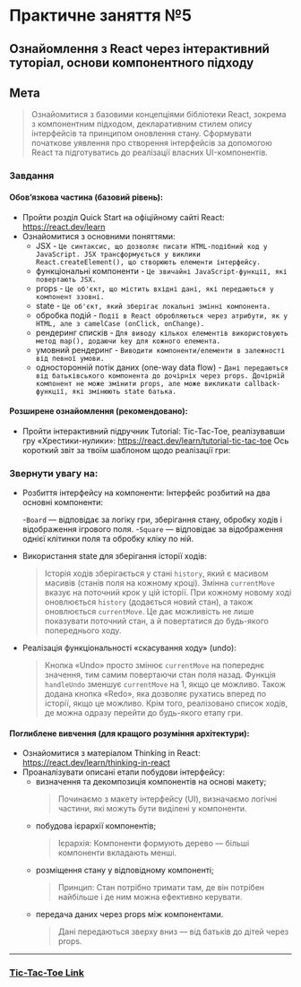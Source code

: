 # Практичне заняття №5
## Ознайомлення з React через інтерактивний туторіал, основи компонентного підходу
## Мета
> Ознайомитися з базовими концепціями бібліотеки React, зокрема з компонентним підходом, декларативним стилем опису інтерфейсів та принципом оновлення стану. Сформувати початкове уявлення про створення інтерфейсів за допомогою React та підготуватись до реалізації власних UI-компонентів.

### Завдання
#### Обовʼязкова частина (базовий рівень):
- Пройти розділ Quick Start на офіційному сайті React: https://react.dev/learn
- Ознайомитися з основними поняттями:
  - JSX - `Це синтаксис, що дозволяє писати HTML-подібний код у JavaScript. JSX трансформується у виклики React.createElement(), що створюють елементи інтерфейсу.`
  - функціональні компоненти - `Це звичайні JavaScript-функції, які повертають JSX.`
  - props - `Це об'єкт, що містить вхідні дані, які передаються у компонент ззовні.`
  - state - `Це об'єкт, який зберігає локальні змінні компонента.`
  - обробка подій - `Події в React обробляються через атрибути, як у HTML, але з camelCase (onClick, onChange).`
  - рендеринг списків - `Для виводу кількох елементів використовують метод map(), додаючи key для кожного елемента.`
  - умовний рендеринг - `Виводити компоненти/елементи в залежності від певної умови.`
  - односторонній потік даних (one-way data flow) - `Дані передаються від батьківського компонента до дочірніх через props. Дочірній компонент не може змінити props, але може викликати callback-функції, які змінюють state батька.`

#### Розширене ознайомлення (рекомендовано):
- Пройти інтерактивний підручник Tutorial: Tic-Tac-Toe, реалізувавши гру «Хрестики-нулики»: https://react.dev/learn/tutorial-tic-tac-toe
  Ось короткий звіт за твоїм шаблоном щодо реалізації гри:

### Звернути увагу на:

- Розбиття інтерфейсу на компоненти:
  Інтерфейс розбитий на два основні компоненти:

  -`Board` — відповідає за логіку гри, зберігання стану, обробку ходів і відображення ігрового поля.
  -`Square` — відповідає за відображення однієї клітинки поля та обробку кліку по ній.


- Використання state для зберігання історії ходів:
  > Історія ходів зберігається у стані `history`, який є масивом масивів (станів поля на кожному кроці).
  Змінна `currentMove` вказує на поточний крок у цій історії.
  При кожному новому ході оновлюється `history` (додається новий стан), а також оновлюється `currentMove`.
  Це дає можливість не лише показувати поточний стан, а й повертатися до будь-якого попереднього ходу.

- Реалізація функціональності «скасування ходу» (undo):
  > Кнопка «Undo» просто змінює `currentMove` на попереднє значення, тим самим повертаючи стан поля назад.
  Функція `handleUndo` зменшує `currentMove` на 1, якщо це можливо.
  Також додана кнопка «Redo», яка дозволяє рухатись вперед по історії, якщо це можливо.
  Крім того, реалізовано список ходів, де можна одразу перейти до будь-якого етапу гри.

#### Поглиблене вивчення (для кращого розуміння архітектури):
- Ознайомитися з матеріалом Thinking in React: https://react.dev/learn/thinking-in-react
- Проаналізувати описані етапи побудови інтерфейсу:
  - визначення та декомпозиція компонентів на основі макету;
    > Починаємо з макету інтерфейсу (UI), визначаємо логічні частини, які можуть бути виділені у компоненти.
  - побудова ієрархії компонентів;
    > Ієрархія: Компоненти формують дерево — більші компоненти вкладають менші.
  - розміщення стану у відповідному компоненті;
    > Принцип: Стан потрібно тримати там, де він потрібен найбільше і де ним можна ефективно керувати.
  - передача даних через props між компонентами.
    > Дані передаються зверху вниз — від батьків до дітей через props.
    
---

### [Tic-Tac-Toe Link](https://github.com/Jigalow-Vladimir/tic-tac-toe-react)